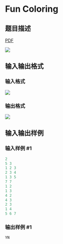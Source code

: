 # Fun Coloring

## 题目描述

[problemUrl]: https://uva.onlinejudge.org/index.php?option=com_onlinejudge&Itemid=8&category=278&page=show_problem&problem=3770

[PDF](https://uva.onlinejudge.org/external/123/p12348.pdf)

![](https://cdn.luogu.com.cn/upload/vjudge_pic/UVA12348/1d180ce351e3ea569af0abf356f1c03bb0b65f2a.png)

## 输入输出格式

### 输入格式

![](https://cdn.luogu.com.cn/upload/vjudge_pic/UVA12348/da9f2ed17e6a8e48420f6f48a5d73a1c50aaab71.png)

### 输出格式

![](https://cdn.luogu.com.cn/upload/vjudge_pic/UVA12348/e5b3097f2958669208f6b8c5bf20a65cc4800e2d.png)

## 输入输出样例

### 输入样例 #1

```cpp
2
5 3
1 2 3
2 3 4
1 3 5
7 7
1 2
1 3
4 2
4 3
2 3
1 4
5 6 7
```


### 输出样例 #1

```cpp
YN
```


